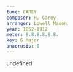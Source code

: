 ```yaml
---
tune: CAREY
composer: H. Carey
arranger: Lowell Mason
year: 1852-1912
meter: 8.8.8.8.8.8.
key: G Major
anacrusis: 0
---
```

undefined